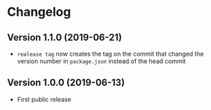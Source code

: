 # Changelog

## Version 1.1.0 (2019-06-21)

* `realease tag` now creates the tag on the commit that changed the version
  number in `package.json` instead of the head commit

## Version 1.0.0 (2019-06-13)

* First public release
